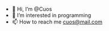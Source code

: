 - 👋 Hi, I’m @Cuos
- 👀 I’m interested in programming
- 📫 How to reach me cuos@mail.com

<!---
Cuos/Cuos is a ✨ special ✨ repository because its `README.md` (this file) appears on your GitHub profile.
You can click the Preview link to take a look at your changes.
--->
